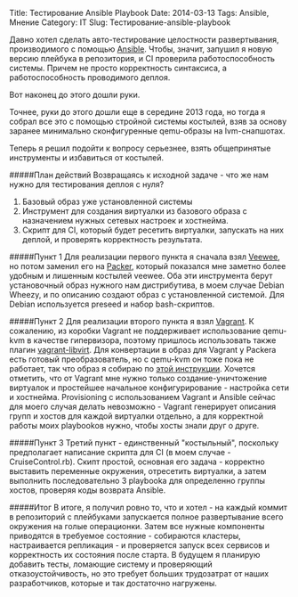 Title: Тестирование Ansible Playbook
Date: 2014-03-13
Tags:  Ansible, Мнение
Category: IT
Slug: Тестирование-ansible-playbook

Давно хотел сделать авто-тестирование целостности развертывания, производимого
с помощью [Ansible](http://ansible.com). Чтобы, значит, запушил я новую версию плейбука в репозитория,
и CI проверила работоспособность системы. Причем не просто корректность синтаксиса,
а работоспособность проводимого деплоя.

Вот наконец до этого дошли руки.

Точнее, руки до этого дошли еще в середине 2013 года, но тогда я собрал все это
с помощью стройной системы костылей, взяв за основу заранее минимально
сконфигуренные qemu-образы на lvm-снапшотах.

Теперь я решил подойти к вопросу серьезнее, взять общепринятые инструменты
и избавиться от костылей.

#####План действий
Возвращаясь к исходной задаче - что же нам нужно для тестирования деплоя с нуля?

1. Базовый образ уже установленной системы
2. Инструмент для создания виртуалки из базового образа с назначением
   нужных сетевых настроек и хостнейма.
3. Скрипт для CI, который будет ресетить виртуалки, запускать на них деплой,
   и проверять корректность результата.

#####Пункт 1
Для реализации первого пункта я сначала взял [Veewee](https://github.com/jedi4ever/veewee), но потом заменил его на [Packer](http://packer.io), который показался
мне заметно более удобным и лишенным костылей veewee.
Оба эти инструмента берут установочный образ нужного нам дистрибутива,
в моем случае Debian Wheezy, и по описанию создают образ с установленной системой.
Для Debian используется preseed и набор bash-скриптов.

#####Пункт 2
Для реализации второго пункта я взял [Vagrant](http://vagrantup.com).
К сожалению, из коробки Vagrant не поддерживает использование qemu-kvm
в качестве гипервизора, поэтому пришлось использовать также
плагин [vagrant-libvirt](https://github.com/pradels/vagrant-libvirt).
Для конвертации в образ для Vagrant у Packerа есть готовый преобразователь,
но с qemu-kvm он тоже пока не работает, так что образ я собираю по
[этой инструкции](https://github.com/pradels/vagrant-libvirt/tree/master/example_box).
Хочется отметить, что от Vagrant мне нужно только создание-уничтожение виртуалок
и простейшее начальное конфигурирование - настройка сети и хостнейма. Provisioning
с использованием Vagrant и Ansible сейчас для моего случая делать невозможно -
Vagrant генерирует описания групп и хостов для каждой виртуалки отдельно,
а для корректной работы моих playbookов нужно, чтобы хосты знали друг о друге.

#####Пункт 3
Третий пункт - единственный "костыльный", поскольку предполагает написание
скрипта для CI (в моем случае - CruiseControl.rb). Скипт простой, основная
его задача - корректно выставить переменные окружения, отресетить виртуалки, а затем
выполнить последовательно 3 playbookа для определенно группы хостов, проверяя
коды возврата Ansible.

#####Итог
В итоге, я получил ровно то, что и хотел - на каждый коммит в репозиторий с плейбуками
запускается полное развертывание всего окружения на голые операционки. Затем
все нужные компоненты приводятся в требуемое состояние - собираются кластеры,
настраивается репликация - и проверяется запуск всех сервисов и корректность их
состояния после старта. В будущем я планирую добавить тесты, ломающие систему
и проверяющий отказоустойчивость, но это требует больших трудозатрат от наших
разработчиков, которые и так достаточно нагружены.
